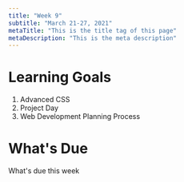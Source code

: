 ```yaml
---
title: "Week 9"
subtitle: "March 21-27, 2021"
metaTitle: "This is the title tag of this page"
metaDescription: "This is the meta description"
---
```


# Learning Goals
1. Advanced CSS
1. Project Day
1. Web Development Planning Process

# What's Due
What's due this week